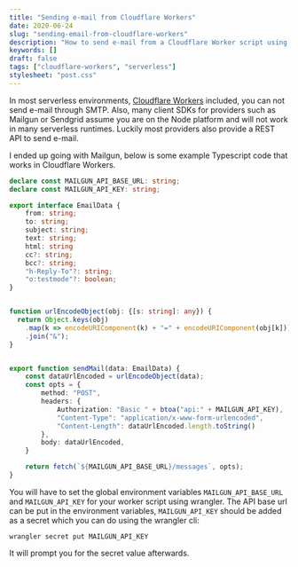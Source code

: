 ```yaml
---
title: "Sending e-mail from Cloudflare Workers"
date: 2020-06-24
slug: "sending-email-from-cloudflare-workers"
description: "How to send e-mail from a Cloudflare Worker script using Mailgun"
keywords: []
draft: false
tags: ["cloudflare-workers", "serverless"]
stylesheet: "post.css"
---
```

In most serverless environments, [Cloudflare Workers](https://workers.cloudflare.com/) included, you can not send e-mail through SMTP. Also, many client SDKs for providers such as Mailgun or Sendgrid assume you are on the Node platform and will not work in many serverless runtimes. Luckily most providers also provide a REST API to send e-mail.

I ended up going with Mailgun, below is some example Typescript code that works in Cloudflare Workers.

```typescript
declare const MAILGUN_API_BASE_URL: string;
declare const MAILGUN_API_KEY: string;

export interface EmailData {
    from: string;
    to: string;
    subject: string;
    text: string;
    html: string
    cc?: string;
    bcc?: string;
    "h-Reply-To"?: string;
    "o:testmode"?: boolean;
}


function urlEncodeObject(obj: {[s: string]: any}) {
  return Object.keys(obj)
    .map(k => encodeURIComponent(k) + "=" + encodeURIComponent(obj[k]))
    .join("&");
}


export function sendMail(data: EmailData) {
    const dataUrlEncoded = urlEncodeObject(data);
    const opts = {
        method: "POST",
        headers: {
            Authorization: "Basic " + btoa("api:" + MAILGUN_API_KEY),
            "Content-Type": "application/x-www-form-urlencoded",
            "Content-Length": dataUrlEncoded.length.toString()
        },
        body: dataUrlEncoded,
    }

    return fetch(`${MAILGUN_API_BASE_URL}/messages`, opts);
}
```

You will have to set the global environment variables `MAILGUN_API_BASE_URL` and `MAILGUN_API_KEY` for your worker script using wrangler. The API base url can be put in the environment variables, `MAILGUN_API_KEY` should be added as a secret which you can do using the wrangler cli:

```
wrangler secret put MAILGUN_API_KEY
```

It will prompt you for the secret value afterwards. 
